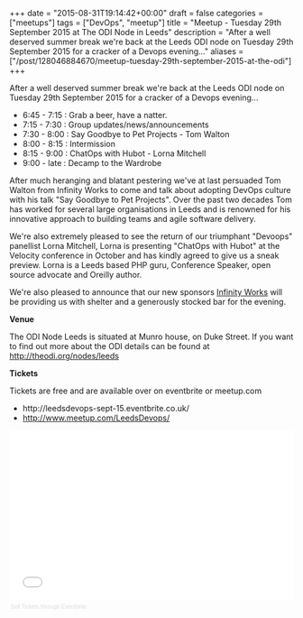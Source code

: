 +++
date = "2015-08-31T19:14:42+00:00"
draft = false
categories = ["meetups"]
tags = ["DevOps", "meetup"]
title = "Meetup - Tuesday 29th September 2015 at The ODI Node in Leeds"
description = "After a well deserved summer break we're back at the Leeds ODI node on Tuesday 29th September 2015 for a cracker of a Devops evening..."
aliases = ["/post/128046884670/meetup-tuesday-29th-september-2015-at-the-odi"]
+++

<p><p>After a well deserved summer break we're back at the Leeds ODI node on Tuesday 29th September 2015 for a cracker of a Devops evening...</p>
<ul><li>6:45 - 7:15 : Grab a beer, have a natter.</li>
<li>7:15 - 7:30 : Group updates/news/announcements</li>
<li>7:30 - 8:00 : Say Goodbye to Pet Projects - Tom Walton</li>
<li>8:00 - 8:15 : Intermission</li>
<li>8:15 - 9:00 : ChatOps with Hubot - Lorna Mitchell</li>
<li>9:00 - late : Decamp to the Wardrobe</li>
</ul><!-- more --><p>After much heranging and blatant pestering we've at last persuaded Tom Walton from Infinity Works to come and talk about adopting DevOps culture with his talk "Say Goodbye to Pet Projects". Over the past two decades Tom has worked for several large organisations in Leeds and is renowned for his innovative approach to building teams and agile software delivery.</p>
<p>We're also extremely pleased to see the return of our triumphant "Devoops" panellist Lorna Mitchell, Lorna is presenting "ChatOps with Hubot" at the Velocity conference in October and has kindly agreed to give us a sneak preview. Lorna is a Leeds based PHP guru, Conference Speaker, open source advocate and Oreilly author.</p>
<p>We're also pleased to announce that our new sponsors <a href="http://www.infinityworks.com/">Infinity Works</a> will be providing us with shelter and a generously stocked bar for the evening.</p>
<p><b>Venue</b></p>
<p>The ODI Node Leeds is situated at Munro house, on Duke Street. If you want to find out more about the ODI details can be found at <a href="http://theodi.org/nodes/leeds">http://theodi.org/nodes/leeds</a></p>
<p><b>Tickets</b></p><p>Tickets are free and are available over on eventbrite or meetup.com</p><ul><li>http://leedsdevops-sept-15.eventbrite.co.uk/</li><li><a href="http://www.meetup.com/LeedsDevops/">http://www.meetup.com/LeedsDevops/</a></li></ul><div style="width:100%; text-align:left;"><iframe src="//eventbrite.co.uk/tickets-external?eid=18401318840&amp;ref=etckt" frameborder="0" height="300" width="100%" marginheight="5" marginwidth="5" scrolling="auto"></iframe><div style="font-family:Helvetica, Arial; font-size:10px; padding:5px 0 5px; margin:2px; width:100%; text-align:left;"><a style="color:#ddd; text-decoration:none;" target="_blank" href="http://www.eventbrite.co.uk/r/etckt">Sell Tickets</a> <span style="color:#ddd;">through</span> <a style="color:#ddd; text-decoration:none;" target="_blank" href="http://www.eventbrite.co.uk?ref=etckt">Eventbrite</a></div></div></p>